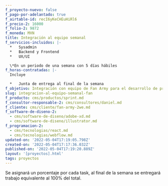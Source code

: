 ```yaml
---
f_proyecto-nuevo: false
f_pago-por-adelantado: true
f_airtable-id: recI6yKeCHEuHiRl6
f_precio-2: 16000
f_folio-2: 9872
f_moneda: MXN
title: Integración al equipo semanal
f_servicios-incluidos: |-
  *   Sysadmin
  *   Backend y Frontend
  *   UX/UI

  \*En un periodo de una semana con 5 días hábiles
f_horas-contratadas: |-
  Incluye  

  *   Junta de entrega al final de la semana
f_objetivo: Integración con equipo de Fan Army para el desarrollo de producto digital.
slug: integracion-al-equipo-semanal-fan
f_producto: cms/productos/sprint.md
f_consultor-responsable-2: cms/consultores/daniel.md
f_cliente: cms/cliente/fan-army-2we.md
f_software-de-diseno-2:
  - cms/software-de-diseno/adobe-xd.md
  - cms/software-de-diseno/illustrator.md
f_programacion-2:
  - cms/tecnologias/react.md
  - cms/tecnologias/webflow.md
updated-on: '2022-05-04T17:19:05.798Z'
created-on: '2022-05-04T17:17:36.032Z'
published-on: '2022-05-04T17:19:20.889Z'
layout: '[proyectos].html'
tags: proyectos
---
```


Se asignará un porcentaje por cada task, al final de la semana se entregará trabajo equivalente al 100% del total.
